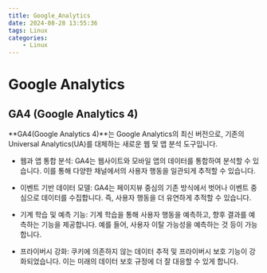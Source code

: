 ```yaml
---
title: Google_Analytics
date: 2024-08-28 13:55:36
tags: Linux
categories:
    - Linux
---
```

# Google Analytics

## GA4 (Google Analytics 4)
**GA4(Google Analytics 4)**는 Google Analytics의 최신 버전으로, 기존의 Universal Analytics(UA)를 대체하는 새로운 웹 및 앱 분석 도구입니다.

- 웹과 앱 통합 분석: GA4는 웹사이트와 모바일 앱의 데이터를 통합하여 분석할 수 있습니다. 이를 통해 다양한 채널에서의 사용자 행동을 일관되게 추적할 수 있습니다.


- 이벤트 기반 데이터 모델: GA4는 페이지뷰 중심의 기존 방식에서 벗어나 이벤트 중심으로 데이터를 수집합니다. 즉, 사용자 행동을 더 유연하게 추적할 수 있습니다.


- 기계 학습 및 예측 기능: 기계 학습을 통해 사용자 행동을 예측하고, 향후 결과를 예측하는 기능을 제공합니다. 예를 들어, 사용자 이탈 가능성을 예측하는 것 등이 가능합니다.


- 프라이버시 강화: 쿠키에 의존하지 않는 데이터 추적 및 프라이버시 보호 기능이 강화되었습니다. 이는 미래의 데이터 보호 규정에 더 잘 대응할 수 있게 합니다.


